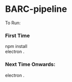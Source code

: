 # BARC-pipeline

To Run:

### First Time
npm install  
electron .

### Next Time Onwards:
electron .
